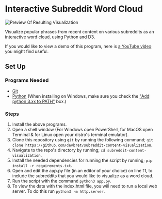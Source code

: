 # Interactive Subreddit Word Cloud

![Preview Of Resulting Visualization](https://hosting.photobucket.com/images/i/bernhoftbret/programming-subreddit-word-cloud.jpg)

Visualize popular phrases from recent content on various subreddits as an interactive word cloud, using Python and D3.

If you would like to view a demo of this program, here is [a YouTube video](https://youtu.be/xsDcf0VjNgU) you might find useful.

## Set Up

### Programs Needed 

- [Git](https://git-scm.com/downloads)
- [Python](https://www.python.org/downloads/) (When installing on Windows, make sure you check the ["Add python 3.xx to PATH"](https://hosting.photobucket.com/images/i/bernhoftbret/python.png) box.)

### Steps

1. Install the above programs.
2. Open a shell window (For Windows open PowerShell, for MacOS open Terminal & for Linux open your distro's terminal emulator).
3. Clone this repository using `git` by running the following command; `git clone https://github.com/devbret/subreddit-content-visualization`.
4. Navigate to the repo's directory by running; `cd subreddit-content-visualization`.
5. Install the needed dependencies for running the script by running; `pip install -r requirements.txt`.
6. Open and edit the app.py file (in an editor of your choice) on line 11, to include the subreddits that you would like to visualize as a word cloud.
7. Run the script with the command `python3 app.py`.
8. To view the data with the index.html file, you will need to run a local web server. To do this run `python3 -m http.server`.
